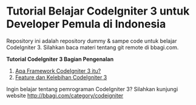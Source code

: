 <h1>Tutorial Belajar CodeIgniter 3 untuk Developer Pemula di Indonesia</h1>

Repository ini adalah repository dummy & sampe code untuk belajar CodeIgniter 3. Silahkan baca materi tentang git remote di bbagi.com.

<b>Tutorial CodeIgniter 3 Bagian Pengenalan</b>

1.  <a href='http://bbagi.com/codeigniter-sebuah-framework-php-yang-cepat-dan-ringan.html' target="_blank">Apa Framework CodeIgniter 3 itu?</a>
2.  <a href='http://bbagi.com/tutorial-code-igniter-mengapa-memilih-menggunakan-codeigniter.html' target="_blank">Feature dan Kelebihan CodeIgniter 3</a>

Ingin belajar tentang pemrograman CodeIgniter 3? Silahkan kunjungi website http://bbagi.com/category/codeigniter
